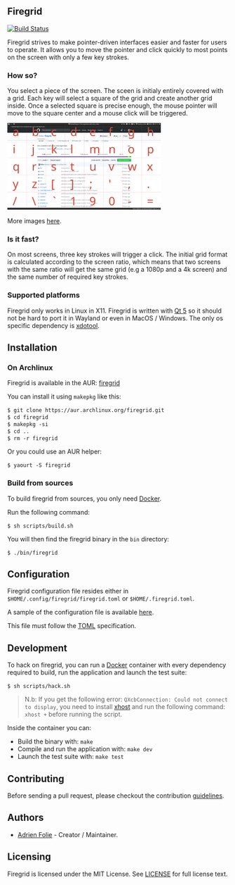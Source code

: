 ## Firegrid
[![Build Status](https://travis-ci.org/foliea/firegrid.svg?branch=master)](https://travis-ci.org/foliea/firegrid)

Firegrid strives to make pointer-driven interfaces easier and faster for users to operate.
It allows you to move the pointer and click quickly to most points on the screen with only a few key strokes.

### How so?
You select a piece of the screen. The sceen is initialy entirely covered with a grid. Each key will
select a square of the grid and create another grid inside. Once a selected square is precise enough,
the mouse pointer will move to the square center and a mouse click will be triggered.

<img src="/images/grid-large.png" width="350"/>

More images [here](/images).

### Is it fast?
On most screens, three key strokes will trigger a click. The initial grid format is calculated
according to the screen ratio, which means that two screens with the same ratio will get the same
grid (e.g a 1080p and a 4k screen) and the same number of required key strokes.

### Supported platforms
Firegrid only works in Linux in X11. Firegrid is written with [Qt 5](https://www.qt.io/) so it should not
be hard to port it in Wayland or even in MacOS / Windows. The only os specific dependency is
[xdotool](http://www.semicomplete.com/projects/xdotool/).

## Installation

### On Archlinux

Firegrid is available in the AUR: [firegrid](https://aur.archlinux.org/packages/firegrid)

You can install it using `makepkg` like this:

    $ git clone https://aur.archlinux.org/firegrid.git
    $ cd firegrid
    $ makepkg -si
    $ cd ..
    $ rm -r firegrid

Or you could use an AUR helper:

    $ yaourt -S firegrid

### Build from sources

To build firegrid from sources, you only need [Docker](https://www.docker.com).

Run the following command:

    $ sh scripts/build.sh

You will then find the firegrid binary in the `bin` directory:

    $ ./bin/firegrid

## Configuration

Firegrid configuration file resides either in `$HOME/.config/firegrid/firegrid.toml` or `$HOME/.firegrid.toml`.

A sample of the configuration file is available [here](/config/firegrid.toml).

This file must follow the [TOML](https://github.com/toml-lang/toml) specification.

## Development

To hack on firegrid, you can run a [Docker](https://www.docker.com) container
with every dependency required to build, run the application and launch the test
suite:

    $ sh scripts/hack.sh

> N.b: If you get the following error: `QXcbConnection: Could not connect to display`,
you need to install [xhost](https://www.x.org/archive/X11R6.8.1/doc/xhost.1.html) and run
the following command: `xhost +` before running the script.

Inside the container you can:
* Build the binary with: `make`
* Compile and run the application with: `make dev`
* Launch the test suite with: `make test`

## Contributing

Before sending a pull request, please checkout the contribution
[guidelines](/CONTRIBUTING.md).

## Authors
* [Adrien Folie](https://github.com/foliea) - Creator / Maintainer.

## Licensing

Firegrid is licensed under the MIT License. See [LICENSE](LICENSE) for full
license text.
